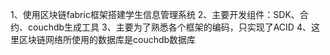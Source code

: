 1、使用区块链fabric框架搭建学生信息管理系统
2、主要开发组件：SDK、合约、couchdb生成工具
3、主要为了熟悉各个框架的编码，只实现了ACID
4、这里区块链网络所使用的数据库是couchdb数据库
